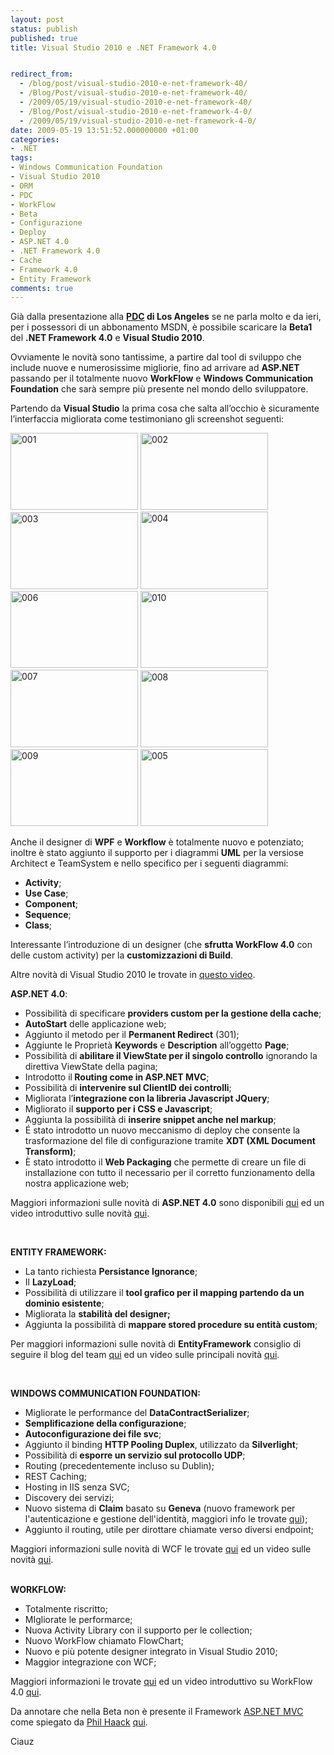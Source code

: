 ```yaml
---
layout: post
status: publish
published: true
title: Visual Studio 2010 e .NET Framework 4.0


redirect_from: 
  - /blog/post/visual-studio-2010-e-net-framework-40/
  - /Blog/Post/visual-studio-2010-e-net-framework-40/
  - /2009/05/19/visual-studio-2010-e-net-framework-40/
  - /Blog/Post/visual-studio-2010-e-net-framework-4-0/
  - /2009/05/19/visual-studio-2010-e-net-framework-4-0/
date: 2009-05-19 13:51:52.000000000 +01:00
categories:
- .NET
tags:
- Windows Communication Foundation
- Visual Studio 2010
- ORM
- PDC
- WorkFlow
- Beta
- Configurazione
- Deploy
- ASP.NET 4.0
- .NET Framework 4.0
- Cache
- Framework 4.0
- Entity Framework
comments: true
---
```

<p>Gi&agrave; dalla presentazione alla <strong><a target="_blank" href="http://www.microsoftpdc.com/Default.aspx">PDC</a> di Los Angeles</strong> se ne parla molto e da ieri, per i possessori di un abbonamento MSDN, &egrave; possibile scaricare la <strong>Beta1</strong> del <strong>.NET Framework 4.0</strong> e <strong>Visual Studio 2010</strong>.</p>
<p>Ovviamente le novit&agrave; sono tantissime, a partire dal tool di sviluppo che include nuove e numerosissime migliorie, fino ad arrivare ad <strong>ASP.NET</strong> passando per il totalmente nuovo <strong>WorkFlow</strong> e <strong>Windows Communication Foundation</strong> che sar&agrave; sempre pi&ugrave; presente nel mondo dello sviluppatore.</p>
<p>Partendo da <strong>Visual Studio</strong> la prima cosa che salta all&rsquo;occhio &egrave; sicuramente l&rsquo;interfaccia migliorata come testimoniano gli screenshot seguenti:</p>
<p><a href="http://imperugo.tostring.it/Content/Uploaded/image/001_4.png" rel="shadowbox[Visual-Studio-2010-e-NET-Framework-40];options={counterType:'skip',continuous:true,animSequence:'sync'}"><img SinglelineIgnoreCase width="204" height="123" border="0" title="001" alt="001" style="border: 0px none ; display: inline;" src="http://imperugo.tostring.it/Content/Uploaded/image/001_thumb_1.png" /></a> <a href="http://imperugo.tostring.it/Content/Uploaded/image/002_2.png" rel="shadowbox[Visual-Studio-2010-e-NET-Framework-40];options={counterType:'skip',continuous:true,animSequence:'sync'}"><img SinglelineIgnoreCase width="204" height="123" border="0" title="002" alt="002" style="border: 0px none ; display: inline;" src="http://imperugo.tostring.it/Content/Uploaded/image/002_thumb.png" /></a> <a href="http://imperugo.tostring.it/Content/Uploaded/image/003_2.png" rel="shadowbox[Visual-Studio-2010-e-NET-Framework-40];options={counterType:'skip',continuous:true,animSequence:'sync'}"><img SinglelineIgnoreCase width="204" height="123" border="0" title="003" alt="003" style="border: 0px none ; display: inline;" src="http://imperugo.tostring.it/Content/Uploaded/image/003_thumb.png" /></a>&nbsp;<a href="http://imperugo.tostring.it/Content/Uploaded/image/004_2.png" rel="shadowbox[Visual-Studio-2010-e-NET-Framework-40];options={counterType:'skip',continuous:true,animSequence:'sync'}"><img SinglelineIgnoreCase width="204" height="124" border="0" title="004" alt="004" style="border: 0px none ; display: inline;" src="http://imperugo.tostring.it/Content/Uploaded/image/004_thumb.png" /></a>&nbsp; <a href="http://imperugo.tostring.it/Content/Uploaded/image/006_2.png" rel="shadowbox[Visual-Studio-2010-e-NET-Framework-40];options={counterType:'skip',continuous:true,animSequence:'sync'}"><img SinglelineIgnoreCase width="204" height="123" border="0" title="006" alt="006" style="border: 0px none ; display: inline;" src="http://imperugo.tostring.it/Content/Uploaded/image/006_thumb.png" /></a> <a href="http://imperugo.tostring.it/Content/Uploaded/image/010_2.png" rel="shadowbox[Visual-Studio-2010-e-NET-Framework-40];options={counterType:'skip',continuous:true,animSequence:'sync'}"><img SinglelineIgnoreCase width="204" height="123" border="0" title="010" alt="010" style="border: 0px none ; display: inline;" src="http://imperugo.tostring.it/Content/Uploaded/image/010_thumb.png" /></a> <a href="http://imperugo.tostring.it/Content/Uploaded/image/007_2.png" rel="shadowbox[Visual-Studio-2010-e-NET-Framework-40];options={counterType:'skip',continuous:true,animSequence:'sync'}"><img SinglelineIgnoreCase width="204" height="124" border="0" title="007" alt="007" style="border: 0px none ; display: inline;" src="http://imperugo.tostring.it/Content/Uploaded/image/007_thumb.png" /></a> <a href="http://imperugo.tostring.it/Content/Uploaded/image/008_2.png" rel="shadowbox[Visual-Studio-2010-e-NET-Framework-40];options={counterType:'skip',continuous:true,animSequence:'sync'}"><img SinglelineIgnoreCase width="204" height="123" border="0" title="008" alt="008" style="border: 0px none ; display: inline;" src="http://imperugo.tostring.it/Content/Uploaded/image/008_thumb.png" /></a>&nbsp;<a href="http://imperugo.tostring.it/Content/Uploaded/image/009_2.png" rel="shadowbox[Visual-Studio-2010-e-NET-Framework-40];options={counterType:'skip',continuous:true,animSequence:'sync'}"><img SinglelineIgnoreCase width="204" height="123" border="0" title="009" alt="009" style="border: 0px none ; display: inline;" src="http://imperugo.tostring.it/Content/Uploaded/image/009_thumb.png" /></a> <a href="http://imperugo.tostring.it/Content/Uploaded/image/005_4.png" rel="shadowbox[Visual-Studio-2010-e-NET-Framework-40];options={counterType:'skip',continuous:true,animSequence:'sync'}"><img SinglelineIgnoreCase width="204" height="123" border="0" title="005" alt="005" style="border: 0px none ; display: inline;" src="http://imperugo.tostring.it/Content/Uploaded/image/005_thumb_1.png" /></a></p>
<p>Anche il designer di <strong>WPF</strong> e <strong>Workflow</strong> &egrave; totalmente nuovo e potenziato; inoltre &egrave; stato aggiunto il supporto per i diagrammi <strong>UML</strong> per la versiose Architect e TeamSystem e nello specifico per i seguenti diagrammi:</p>
<ul>
    <li><strong>Activity</strong>;</li>
    <li><strong>Use Case</strong>;</li>
    <li><strong>Component</strong>;</li>
    <li><strong>Sequence</strong>;</li>
    <li><strong>Class</strong>;</li>
</ul>
<p>Interessante l&rsquo;introduzione di un designer (che <strong>sfrutta WorkFlow 4.0</strong> con delle custom activity) per la <strong>customizzazioni di Build</strong>.</p>
<p>Altre novit&agrave; di Visual Studio 2010 le trovate in <a target="_blank" href="http://channel9.msdn.com/pdc2008/TL47/">questo video</a>.</p>
<p><b>ASP.NET 4.0</b>:</p>
<ul>
    <li>Possibilit&agrave; di specificare <b>providers custom per la gestione della cache</b>;</li>
    <li><strong>AutoStart</strong> delle applicazione web;</li>
    <li>Aggiunto il metodo per il <strong>Permanent Redirect</strong> (301);</li>
    <li>Aggiunte le Propriet&agrave; <strong>Keywords</strong> e <strong>Description</strong> all&rsquo;oggetto <strong>Page</strong>;</li>
    <li>Possibilit&agrave; di <strong>abilitare il ViewState per il singolo controllo</strong> ignorando la direttiva ViewState della pagina;</li>
    <li>Introdotto il<strong> Routing come in ASP.NET MVC</strong>;</li>
    <li>Possibilit&agrave; di <strong>intervenire sul ClientID dei controlli</strong>;</li>
    <li>Migliorata l&rsquo;<strong>integrazione con la libreria Javascript JQuery</strong>;</li>
    <li>Migliorato il <strong>supporto per i CSS e Javascript</strong>;</li>
    <li>Aggiunta la possibilit&agrave; di <strong>inserire snippet anche nel markup</strong>;</li>
    <li>&Eacute; stato introdotto un nuovo meccanismo di deploy che consente la trasformazione del file di configurazione tramite <strong>XDT (XML Document Transform)</strong>;</li>
    <li>&Egrave; stato introdotto il <strong>Web Packaging</strong> che permette di creare un file di installazione con tutto il necessario per il corretto funzionamento della nostra applicazione web;</li>
</ul>
<p>Maggiori informazioni sulle novit&agrave; di <b>ASP.NET 4.0</b> sono disponibili <a target="_blank" href="http://www.asp.net/learn/whitepapers/aspnet40/">qui</a> ed un video introduttivo sulle novit&agrave; <a target="_blank" href="http://channel9.msdn.com/pdc2008/PC20/">qui</a>.</p>
<p>&nbsp;</p>
<p><strong>ENTITY FRAMEWORK: </strong></p>
<ul>
    <li>La tanto richiesta <b>Persistance Ignorance</b>;</li>
    <li>Il <b>LazyLoad</b>;</li>
    <li>Possibilit&agrave; di utilizzare il <b>tool grafico per il mapping partendo da un dominio esistente</b>;</li>
    <li>Migliorata la <b>stabilit&agrave; del designer;</b></li>
    <li>Aggiunta la possibilit&agrave; di <b>mappare stored procedure su entit&agrave; custom</b>;</li>
</ul>
<p>Per maggiori informazioni sulle novit&agrave; di <b>EntityFramework</b> consiglio di seguire il blog del team <a target="_blank" href="http://blogs.msdn.com/efdesign/">qui</a> ed un video sulle principali novit&agrave; <a target="_blank" href="http://channel9.msdn.com/pdc2008/TL20/">qui</a>.</p>
<p>&nbsp;</p>
<p><strong>WINDOWS COMMUNICATION FOUNDATION:</strong></p>
<ul>
    <li>Migliorate le performance del <b>DataContractSerializer</b>;</li>
    <li><b>Semplificazione della configurazione</b>;</li>
    <li><b>Autoconfigurazione dei file svc</b>;</li>
    <li>Aggiunto il binding <b>HTTP Pooling Duplex</b>, utilizzato da <b>Silverlight</b>;</li>
    <li>Possibilit&agrave; di <b>esporre un servizio sul protocollo UDP</b>;</li>
    <li>Routing (precedentemente incluso su Dublin);</li>
    <li>REST&nbsp;Caching;</li>
    <li>Hosting in IIS senza SVC;</li>
    <li>Discovery dei servizi;</li>
    <li>Nuovo sistema di <b>Claim</b> basato su <b>Geneva</b> (nuovo framework per l'autenticazione e gestione dell'identit&agrave;, maggiori info le trovate <a target="_blank" href="http://blogs.ugidotnet.org/raffaele/archive/2009/05/13/geneva-beta-2-finalmente-disponibile.aspx">qui</a>);</li>
    <li>Aggiunto il routing, utile per dirottare chiamate verso diversi endpoint;</li>
</ul>
<p>Maggiori informazioni sulle novit&agrave; di WCF le trovate <a target="_blank" href="http://msdn.microsoft.com/en-us/library/ee354381.aspx">qui</a> ed un video sulle novit&agrave; <a target="_blank" href="http://channel9.msdn.com/pdc2008/TL06/">qui</a>.</p>
<p><br />
<strong>WORKFLOW:</strong></p>
<ul>
    <li>Totalmente riscritto;</li>
    <li>MIgliorate le performarce;</li>
    <li>Nuova Activity Library con il supporto per le collection;</li>
    <li>Nuovo WorkFlow chiamato FlowChart;</li>
    <li>Nuovo e pi&ugrave; potente designer integrato in Visual Studio 2010;</li>
    <li>Maggior integrazione con WCF;</li>
</ul>
<p>Maggiori informazioni le trovate <a target="_blank" href="http://blogs.aspitalia.com/cradle/post2501/.NET-Framework-4.0-Beta-1-Workflow-Foundation-4.0.aspx">qui</a> ed un video introduttivo su WorkFlow 4.0 <a target="_blank" href="http://channel9.msdn.com/pdc2008/TL17/">qui</a>.</p>
<p>Da annotare che nella Beta non &egrave; presente il Framework <a target="_blank" href="http://www.asp.net/mvc">ASP.NET MVC</a> come spiegato da <a target="_blank" href="http://haacked.com/">Phil Haack</a>&nbsp;<a target="_blank" href="http://haacked.com/archive/2009/05/18/aspnetmvc-vs2010-beta1.aspx">qui</a>.</p>
<p>Ciauz</p>
